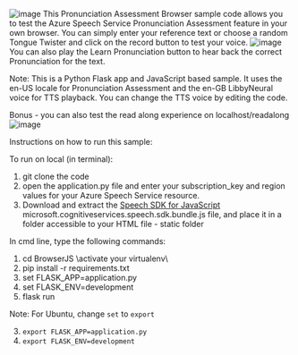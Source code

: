 ![image](https://user-images.githubusercontent.com/31500515/112596487-e4513100-8e31-11eb-9cd1-d08c93887409.png)
This Pronunciation Assessment Browser sample code allows you to test the Azure Speech Service Pronunciation Assessment feature in your own browser. You can simply enter your reference text or choose a random Tongue Twister and click on the record button to test your voice.
![image](https://user-images.githubusercontent.com/31500515/112596145-6c830680-8e31-11eb-9d88-26eca37df10e.png)
You can also play the Learn Pronunciation button to hear back the correct Pronunciation for the text.

Note: This is a Python Flask app and JavaScript based sample. It uses the en-US locale for Pronunciation Assessment and the en-GB LibbyNeural voice for TTS playback. You can change the TTS voice by editing the code.

Bonus - you can also test the read along experience on localhost/readalong
![image](https://user-images.githubusercontent.com/31500515/112596985-8e30bd80-8e32-11eb-9fb2-385105e7ab96.png)

Instructions on how to run this sample:

To run on local (in terminal):

1. git clone the code
2. open the application.py file and enter your subscription_key and region values for your Azure Speech Service resource.
3. Download and extract the [Speech SDK for JavaScript](https://aka.ms/csspeech/jsbrowserpackage)  microsoft.cognitiveservices.speech.sdk.bundle.js file, and place it in a folder accessible to your HTML file - static folder

In cmd line, type the following commands:

1. cd BrowserJS
   \\activate your virtualenv\\
2. pip install -r requirements.txt
3. set FLASK_APP=application.py  
4. set FLASK_ENV=development   
5. flask run

Note: For Ubuntu, change `set` to `export`

3. `export FLASK_APP=application.py`
4. `export FLASK_ENV=development`

